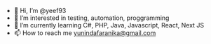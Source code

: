 - 👋 Hi, I’m @yeef93
- 👀 I’m interested in testing, automation, proggramming
- 🌱 I’m currently learning C#, PHP, Java, Javascript, React, Next JS
- 📫 How to reach me yunindafaranika@gmail.com

<!---
yeef93/yeef93 is a ✨ special ✨ repository because its `README.md` (this file) appears on your GitHub profile.
You can click the Preview link to take a look at your changes.
--->
